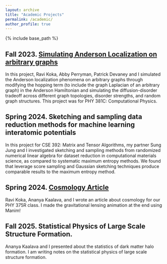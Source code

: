 ```yaml
---
layout: archive
title: "Academic Projects"
permalink: /academic/
author_profile: true
---
```


{% include base_path %}



## Fall 2023. [Simulating Anderson Localization on arbitrary graphs](https://github.com/ravikoka/qgraph)

In this project, Ravi Koka, Abby Perryman, Patrick Devaney and I simulated the Anderson localization phenomena on arbitrary graphs through modifying the hopping term (to include the graph Laplacian of an arbitrary graph) in the Anderson Hamiltonian and simulating the diffusion-disorder tradeoff across different graph topologies, disorder strengths, and random graph structures. This project was for PHY 381C: Computational Physics.

## Spring 2024. Sketching and sampling data reduction methods for machine learning interatomic potentials

In this project for CSE 392: Matrix and Tensor Algorithms, my partner Sung Jung and I investigated sketching and sampling methods from randomized numerical linear algebra for dataset reduction in computational materials science, as compared to systematic maximum entropy methods. We found that leverage score sampling and Gaussian sketching techniques produce comparable results to the maximum entropy method.


## Spring 2024. [Cosmology Article](https://cosmologygr.wordpress.com/)

Ravi Koka, Ananya Kaalava, and I wrote an article about cosmology for our PHY 375R class. I made the gravitational lensing animation at the end using Manim!

## Fall 2025. Statistical Physics of Large Scale Structure Formation.

Ananya Kaalava and I presented about the statistics of dark matter halo formation. I am writing notes on the statistical physics of large scale structure formation.